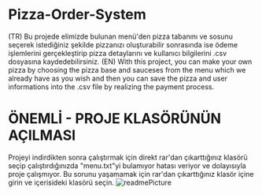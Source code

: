 # Pizza-Order-System
(TR) Bu projede elimizde bulunan menü'den pizza tabanını ve sosunu seçerek istediğiniz şekilde pizzanızı oluşturabilir sonrasında ise ödeme işlemlerini gerçekleştirip pizza detaylarını ve kullanıcı bilgilerini .csv dosyasına kaydedebilirsiniz.
(EN) With this project, you can make your own pizza by choosing the pizza base and sauceses from the menu which we already have as you wish and then you can save the pizza and user informations into the .csv file by realizing the payment process.


# ÖNEMLİ - PROJE KLASÖRÜNÜN AÇILMASI
Projeyi indirdikten sonra çalıştırmak için direkt rar'dan çıkarttığınız klasörü seçip çalıştırdığınızda "menu.txt"yi bulamıyor hatası veriyor ve dolayısıyla proje çalışmıyor.
Bu sorunu yaşamamak için rar'dan çıkarttığınız klasör içine girin ve içerisideki klasörü seçin.
![readmePicture](https://user-images.githubusercontent.com/101925448/224716977-6d13d2c5-2c8f-473b-9ea9-12ced8cefe36.jpg)



